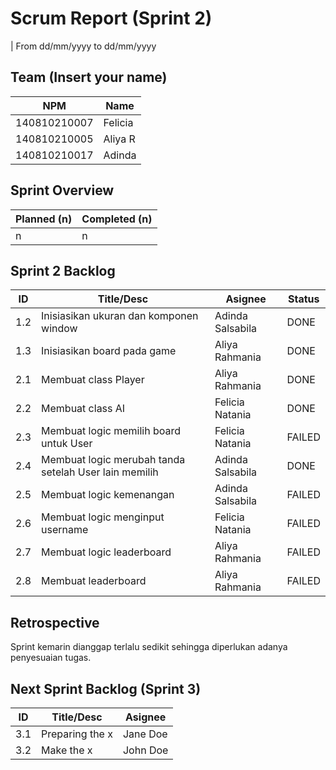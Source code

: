 # Scrum Report (Sprint 2)
| From dd/mm/yyyy to dd/mm/yyyy

## Team (Insert your name)
| NPM           | Name        |
| ------------- |-------------|
| 140810210007  | Felicia     |
| 140810210005  | Aliya R     |
| 140810210017  | Adinda      |

## Sprint Overview
| Planned (n)   | Completed (n) |
| ------------- |-------------- |
| n             | n             |

## Sprint 2 Backlog

| ID  | Title/Desc | Asignee | Status |
| --- | ---------- | ------- | -------|
| 1.2 | Inisiasikan ukuran dan komponen window | Adinda Salsabila | DONE |
| 1.3 | Inisiasikan board pada game | Aliya Rahmania | DONE |
| 2.1 | Membuat class Player | Aliya Rahmania | DONE |
| 2.2 | Membuat class AI | Felicia Natania | DONE |
| 2.3 | Membuat logic memilih board untuk User | Felicia Natania | FAILED |
| 2.4 | Membuat logic merubah tanda setelah User lain memilih | Adinda Salsabila | DONE |
| 2.5 | Membuat logic kemenangan | Adinda Salsabila | FAILED |
| 2.6 | Membuat logic menginput username | Felicia Natania | FAILED |
| 2.7 | Membuat logic leaderboard | Aliya Rahmania | FAILED |
| 2.8 | Membuat leaderboard | Aliya Rahmania | FAILED |

## Retrospective 

Sprint kemarin dianggap terlalu sedikit sehingga diperlukan adanya penyesuaian tugas.

## Next Sprint Backlog (Sprint 3)
| ID  | Title/Desc | Asignee | 
| --- | ---------- | ------- | 
| 3.1 | Preparing the x | Jane Doe | 
| 3.2 | Make the x | John Doe | 
